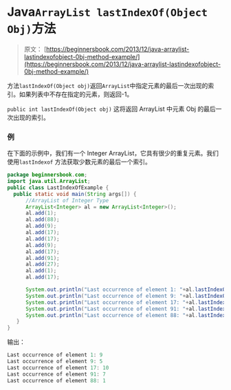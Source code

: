 # Java`ArrayList lastIndexOf(Object Obj)`方法

> 原文： [https://beginnersbook.com/2013/12/java-arraylist-lastindexofobject-0bj-method-example/](https://beginnersbook.com/2013/12/java-arraylist-lastindexofobject-0bj-method-example/)

方法`lastIndexOf(Object obj)`返回`ArrayList`中指定元素的最后一次出现的索引。如果列表中不存在指定的元素，则返回-1。

`public int lastIndexOf(Object obj)`
这将返回 ArrayList 中元素 Obj 的最后一次出现的索引。

### 例

在下面的示例中，我们有一个 Integer ArrayList，它具有很少的重复元素。我们使用`lastIndexof` 方法获取少数元素的最后一个索引。

```java
package beginnersbook.com;
import java.util.ArrayList;
public class LastIndexOfExample {
  public static void main(String args[]) {
      //ArrayList of Integer Type
      ArrayList<Integer> al = new ArrayList<Integer>();
      al.add(1);
      al.add(88);
      al.add(9);
      al.add(17);
      al.add(17);
      al.add(9);
      al.add(17);
      al.add(91);
      al.add(27);
      al.add(1);
      al.add(17);

      System.out.println("Last occurrence of element 1: "+al.lastIndexOf(1));
      System.out.println("Last occurrence of element 9: "+al.lastIndexOf(9));
      System.out.println("Last occurrence of element 17: "+al.lastIndexOf(17));
      System.out.println("Last occurrence of element 91: "+al.lastIndexOf(91));
      System.out.println("Last occurrence of element 88: "+al.lastIndexOf(88)); 
   }
}
```

输出：

```java
Last occurrence of element 1: 9
Last occurrence of element 9: 5
Last occurrence of element 17: 10
Last occurrence of element 91: 7
Last occurrence of element 88: 1
```